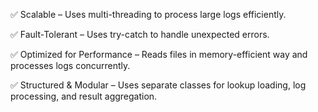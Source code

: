 ✅ Scalable – Uses multi-threading to process large logs efficiently.

✅ Fault-Tolerant – Uses try-catch to handle unexpected errors.

✅ Optimized for Performance – Reads files in memory-efficient way and processes logs concurrently.

✅ Structured & Modular – Uses separate classes for lookup loading, log processing, and result aggregation.